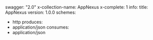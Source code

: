 swagger: "2.0"
x-collection-name: AppNexus
x-complete: 1
info:
  title: AppNexus
  version: 1.0.0
schemes:
- http
produces:
- application/json
consumes:
- application/json